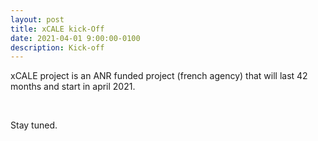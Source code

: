 ```yaml
---
layout: post
title: xCALE kick-Off
date: 2021-04-01 9:00:00-0100
description: Kick-off
---
```

xCALE project is an ANR funded project (french agency) that will last 42 months and start in april 2021.

<br />

Stay tuned.
